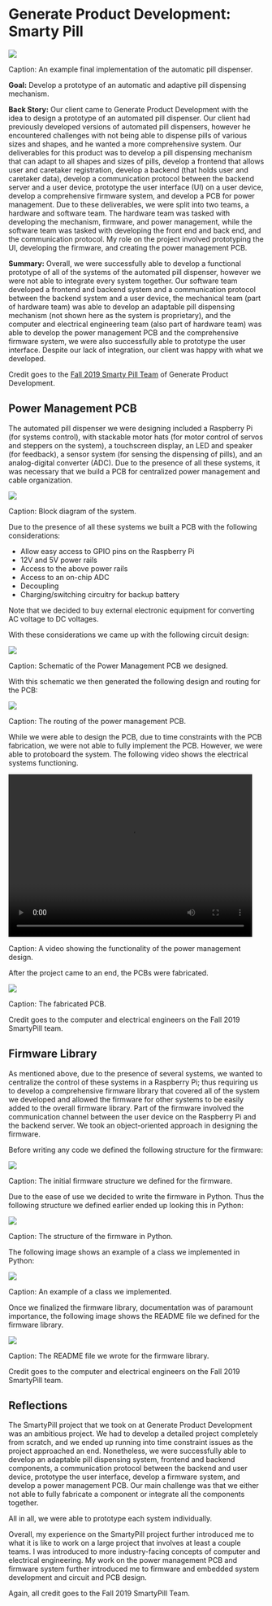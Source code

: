 # Generate Product Development: Smarty Pill

<img src="images/smarty_pill_sample_design.png?raw=true"/>

Caption: An example final implementation of the automatic pill dispenser.

**Goal:** Develop a prototype of an automatic and adaptive pill dispensing mechanism.

**Back Story:**
Our client came to Generate Product Development with the idea to design a prototype of an automated pill dispenser. Our client had previously developed versions of automated pill dispensers, however he encountered challenges with not being able to dispense pills of various sizes and shapes, and he wanted a more comprehensive system. Our deliverables for this product was to develop a pill dispensing mechanism that can adapt to all shapes and sizes of pills, develop a frontend that allows user and caretaker registration, develop a backend (that holds user and caretaker data), develop a communication protocol between the backend server and a user device, prototype the user interface (UI) on a user device, develop a comprehensive firmware system, and develop a PCB for power management. Due to these deliverables, we were split into two teams, a hardware and software team. The hardware team was tasked with developing the mechanism, firmware, and power management, while the software team was tasked with developing the front end and back end, and the communication protocol. My role on the project involved prototyping the UI, developing the firmware, and creating the power management PCB.

**Summary:**
Overall, we were successfully able to develop a functional prototype of all of the systems of the automated pill dispenser, however we were not able to integrate every system together. Our software team developed a frontend and backend system and a communication protocol between the backend system and a user device, the mechanical team (part of hardware team) was able to develop an adaptable pill dispensing mechanism (not shown here as the system is proprietary), and the computer and electrical engineering team (also part of hardware team) was able to develop the power management PCB and the comprehensive firmware system, we were also successfully able to prototype the user interface. Despite our lack of integration, our client was happy with what we developed.

Credit goes to the <a href="https://web.archive.org/web/20191130065915/https://web.northeastern.edu/generate/our-team/"> Fall 2019 Smarty Pill Team</a> of Generate Product Development.

## Power Management PCB

The automated pill dispenser we were designing included a Raspberry Pi (for systems control), with stackable motor hats (for motor control of servos and steppers on the system), a touchscreen display, an LED and speaker (for feedback), a sensor system (for sensing the dispensing of pills), and an analog-digital converter (ADC). Due to the presence of all these systems, it was necessary that we build a PCB for centralized power management and cable organization.

<img src = "images/smarty_pill_block_diagram.png?raw=true"/>

Caption: Block diagram of the system.

Due to the presence of all these systems we built a PCB with the following considerations:

- Allow easy access to GPIO pins on the Raspberry Pi
- 12V and 5V power rails
- Access to the above power rails
- Access to an on-chip ADC
- Decoupling
- Charging/switching circuitry for backup battery

Note that we decided to buy external electronic equipment for converting AC voltage to DC voltages.

With these considerations we came up with the following circuit design:

<img src = "images/smarty_pill_schematic.png?raw=true"/>

Caption: Schematic of the Power Management PCB we designed.

With this schematic we then generated the following design and routing for the PCB:

<img src = "images/smarty_pill_pcb_routing.png?raw=true"/>

Caption: The routing of the power management PCB.

While we were able to design the PCB, due to time constraints with the PCB fabrication, we were not able to fully implement the PCB. However, we were able to protoboard the system. The following video shows the electrical systems functioning.

<video width="480" height="320" controls>
  <source src="images/smarty_pill_electrical_v.mp4" type="video/mp4">
  Your browser does not support the video tag.
</video>

Caption: A video showing the functionality of the power management design.

After the project came to an end, the PCBs were fabricated.

<img src = "images/smarty_pill_pcbs.JPG?raw=true"/>

Caption: The fabricated PCB.

Credit goes to the computer and electrical engineers on the Fall 2019 SmartyPill team.

## Firmware Library

As mentioned above, due to the presence of several systems, we wanted to centralize the control of these systems in a Raspberry Pi; thus requiring us to develop a comprehensive firmware library that covered all of the system we developed and allowed the firmware for other systems to be easily added to the overall firmware library. Part of the firmware involved the communication channel between the user device on the Raspberry Pi and the backend server. We took an object-oriented approach in designing the firmware.

Before writing any code we defined the following structure for the firmware:

<img src = "images/smarty_pill_firmware_structure.png?raw=true"/>

Caption: The initial firmware structure we defined for the firmware.

Due to the ease of use we decided to write the firmware in Python.
Thus the following structure we defined earlier ended up looking this in Python:

<img src = "images/smarty_pill_firmware_structure_code.png?raw=true"/>

Caption: The structure of the firmware in Python.

The following image shows an example of a class we implemented in Python:

<img src = "images/smarty_pill_firmware_code_sc.png?raw=true"/>

Caption: An example of a class we implemented.

Once we finalized the firmware library, documentation was of paramount importance, the following image shows the README file we defined for the firmware library.

<img src = "images/smarty_pill_firmware_readme.png?raw=true"/>

Caption: The README file we wrote for the firmware library.

Credit goes to the computer and electrical engineers on the Fall 2019 SmartyPill team.

<div style="display:none;"> ### User Interface Prototype

Note to self: decide to show later. </div>

## Reflections

The SmartyPill project that we took on at Generate Product Development was an ambitious project.
We had to develop a detailed project completely from scratch, and we ended up running into time constraint issues as the project approached an end.
Nonetheless, we were successfully able to develop an adaptable pill dispensing system, frontend and backend components, a communication protocol between the backend and user device, prototype the user interface, develop a firmware system, and develop a power management PCB. Our main challenge was that we either not able to fully fabricate a component or integrate all the components together.

All in all, we were able to prototype each system individually.

Overall, my experience on the SmartyPill project further introduced me to what it is like to work on a large project that involves at least a couple teams. I was introduced to more industry-facing concepts of computer and electrical engineering. My work on the power management PCB and firmware system further introduced me to firmware and embedded system development and circuit and PCB design.

Again, all credit goes to the Fall 2019 SmartyPill Team.
